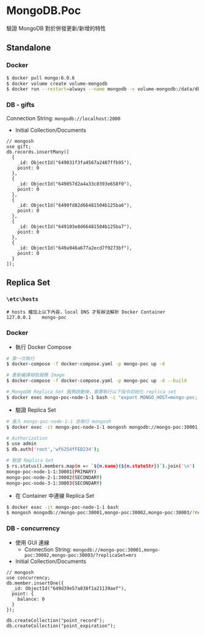 # MongoDB.Poc

驗證 MongoDB 對於併發更新/新增的特性

## Standalone

### Docker

```bash
$ docker pull mongo:6.0.6
$ docker volume create volume-mongodb
$ docker run --restart=always --name mongodb -v volume-mongodb:/data/db -p 2000:27017 -d mongo:6.0.6
```

### DB - gifts

Connection String: `mongodb://localhost:2000`

- Initial Collection/Documents

```text
// mongosh
use gift;
db.records.insertMany([
  {
    _id: ObjectId("649031f3fa4567a2487ffb95"),
    point: 0
  },
  {
    _id: ObjectId("649057d2a4a33c0393e658f0"),
    point: 0
  },
  {
    _id: ObjectId("6490fd82d66481504b125ba6"),
    point: 0
  },
  {
    _id: ObjectId("649103e8d66481504b125ba7"),
    point: 0
  },
  {
    _id: ObjectId("649a946a677a2ecd7f9273bf"),
    point: 0
  }
]);
```

## Replica Set

### `\etc\hosts`

```plain
# hosts 檔加上以下內容，local DNS 才有辦法解析 Docker Container
127.0.0.1    mongo-poc
```

### Docker

- 執行 Docker Compose

```bash
# 第一次執行
$ docker-compose -f docker-compose.yaml -p mongo-poc up -d

# 重新編譯相依服務 Image
$ docker-compose -f docker-compose.yaml -p mongo-poc up -d --build

# MongoDB Replica Set 服務啟動後，需要執行以下指令初始化 replica set
$ docker exec mongo-poc-node-1-1 bash -c "export MONGO_HOST=mongo-poc; export MONGO_INITDB_ROOT_USERNAME=root; export MONGO_INITDB_ROOT_PASSWORD=wf6254fFED234; mongosh mongodb://mongo-poc:30001 < /data/conf/init-replica.js;"
```

- 驗證 Replica Set

```bash
# 進入 mongo-poc-node-1-1 並執行 mongosh
$ docker exec -it mongo-poc-node-1-1 mongosh mongodb://mongo-poc:30001

# Authorization
$ use admin
$ db.auth('root','wf6254fFED234');

# 驗證 Replica Set
$ rs.status().members.map(m => `${m.name}(${m.stateStr})`).join('\n')
mongo-poc-node-1-1:30001(PRIMARY)
mongo-poc-node-2-1:30002(SECONDARY)
mongo-poc-node-3-1:30003(SECONDARY)
```

- 在 Container 中連線 Replica Set

```bash
$ docker exec -it mongo-poc-node-1-1 bash
$ mongosh mongodb://mongo-poc:30001,mongo-poc:30002,mongo-poc:30003/?replicaSet=mrs
```

### DB - concurrency

- 使用 GUI 連線
    - Connection String: `mongodb://mongo-poc:30001,mongo-poc:30002,mongo-poc:30003/?replicaSet=mrs`
- Initial Collection/Documents

```text
// mongosh
use concurrency;
db.member.insertOne({
  _id: ObjectId("649d39e57a838f1a21139aef"),
  point: {
    balance: 0
  }
});

db.createCollection("point_record");
db.createCollection("point_expiration");
```